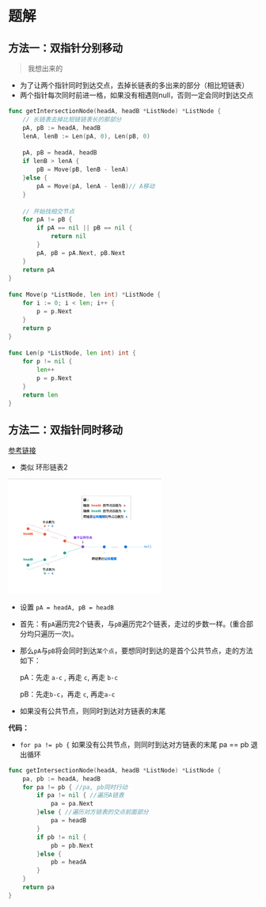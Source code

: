 







# 题解



## 方法一：双指针分别移动

> 我想出来的

- 为了让两个指针同时到达交点，去掉长链表的多出来的部分（相比短链表）
- 两个指针每次同时前进一格，如果没有相遇则null，否则一定会同时到达交点

```go
func getIntersectionNode(headA, headB *ListNode) *ListNode {
    // 长链表去掉比短链链表长的那部分
    pA, pB := headA, headB
    lenA, lenB := Len(pA, 0), Len(pB, 0)

    pA, pB = headA, headB
    if lenB > lenA {
        pB = Move(pB, lenB - lenA)
    }else {
        pA = Move(pA, lenA - lenB)// A移动
    }

    // 开始找相交节点
    for pA != pB {
        if pA == nil || pB == nil {
            return nil
        }
        pA, pB = pA.Next, pB.Next
    }
    return pA
}

func Move(p *ListNode, len int) *ListNode {
    for i := 0; i < len; i++ {
        p = p.Next
    }
    return p
}

func Len(p *ListNode, len int) int {
    for p != nil {
        len++
        p = p.Next
    }
    return len
}

```



## 方法二：双指针同时移动

[参考链接](https://leetcode-cn.com/problems/intersection-of-two-linked-lists/solution/intersection-of-two-linked-lists-shuang-zhi-zhen-l/)

- 类似 环形链表2

<img src="pic/%5Bclass%5D%E7%9B%B8%E4%BA%A4%E9%93%BE%E8%A1%A8.assets/image-20220402161055659.png" alt="image-20220402161055659" style="zoom:50%;" />

- 设置 `pA = headA, pB = headB`  

- 首先：有`pA`遍历完2个链表，与`pB`遍历完2个链表，走过的步数一样。(重合部分均只遍历一次)。 

- 那么`pA`与`pB`将会同时到达`某个点`，要想同时到达的是首个公共节点，走的方法如下：

   pA：先走 `a-c` , 再走 `c`, 再走 `b-c`

   pB：先走`b-c`，再走 `c`, 再走`a-c`

- 如果没有公共节点，则同时到达对方链表的末尾 

**代码：**

- `for pa != pb {` 如果没有公共节点，则同时到达对方链表的末尾 pa == pb 退出循环

```go
func getIntersectionNode(headA, headB *ListNode) *ListNode {
    pa, pb := headA, headB
    for pa != pb { //pa, pb同时行动
        if pa != nil { //遍历A链表
            pa = pa.Next
        }else { //遍历对方链表的交点前面部分
            pa = headB
        }
        if pb != nil {
            pb = pb.Next
        }else {
            pb = headA
        }
    }
    return pa
}
```







